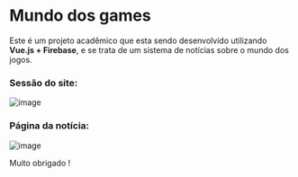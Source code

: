 <h1>Mundo dos games</h1>

Este é um projeto acadêmico que esta sendo desenvolvido utilizando <strong>Vue.js + Firebase</strong>, e se trata de um sistema de notícias sobre o mundo dos jogos.
<br>

<h3>Sessão do site:</h3>

![image](https://user-images.githubusercontent.com/70349830/121115965-33c9bb00-c7ec-11eb-8ea1-19acda60c218.png)
<br>
<h3>Página da notícia:</h3>

![image](https://user-images.githubusercontent.com/70349830/121116204-873c0900-c7ec-11eb-9f1a-6b8ddf4aa5b0.png)



Muito obrigado !
